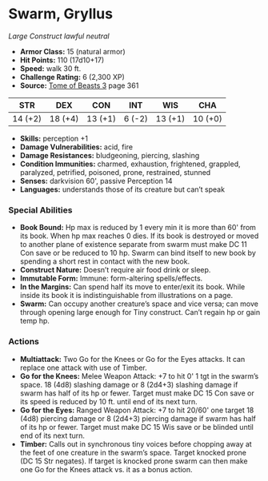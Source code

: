 # Swarm, Gryllus

*Large* *Construct* *lawful neutral*

- **Armor Class:** 15 (natural armor)
- **Hit Points:** 110 (17d10+17)
- **Speed:** walk 30 ft.
- **Challenge Rating:** 6 (2,300 XP)
- **Source:** [Tome of Beasts 3](https://koboldpress.com/kpstore/product/tome-of-beasts-3-for-5th-edition/) page 361

| STR | DEX | CON | INT | WIS | CHA |
| --- | --- | --- | --- | --- | --- |
| 14 (+2) | 18 (+4) | 13 (+1) | 6 (-2) | 13 (+1) | 10 (+0) |

- **Skills:** perception +1
- **Damage Vulnerabilities:** acid, fire
- **Damage Resistances:** bludgeoning, piercing, slashing
- **Condition Immunities:** charmed, exhaustion, frightened, grappled, paralyzed, petrified, poisoned, prone, restrained, stunned 
- **Senses:** darkvision 60', passive Perception 14
- **Languages:** understands those of its creature but can’t speak

### Special Abilities

- **Book Bound:** Hp max is reduced by 1 every min it is more than 60' from its book. When hp max reaches 0 dies. If its book is destroyed or moved to another plane of existence separate from swarm must make DC 11 Con save or be reduced to 10 hp. Swarm can bind itself to new book by spending a short rest in contact with the new book.
- **Construct Nature:** Doesn’t require air food drink or sleep.
- **Immutable Form:** Immune: form-altering spells/effects.
- **In the Margins:** Can spend half its move to enter/exit its book. While inside its book it is indistinguishable from illustrations on a page.
- **Swarm:** Can occupy another creature’s space and vice versa; can move through opening large enough for Tiny construct. Can’t regain hp or gain temp hp.

### Actions

- **Multiattack:** Two Go for the Knees or Go for the Eyes attacks. It can replace one attack with use of Timber.
- **Go for the Knees:** Melee Weapon Attack: +7 to hit 0' 1 tgt in the swarm’s space. 18 (4d8) slashing damage or 8 (2d4+3) slashing damage if swarm has half of its hp or fewer. Target must make DC 15 Con save or its speed is reduced by 10 ft. until end of its next turn.
- **Go for the Eyes:** Ranged Weapon Attack: +7 to hit 20/60' one target 18 (4d8) piercing damage or 8 (2d4+3) piercing damage if swarm has half of its hp or fewer. Target must make DC 15 Wis save or be blinded until end of its next turn.
- **Timber:** Calls out in synchronous tiny voices before chopping away at the feet of one creature in the swarm’s space. Target knocked prone (DC 15 Str negates). If target is knocked prone swarm can then make one Go for the Knees attack vs. it as a bonus action.


